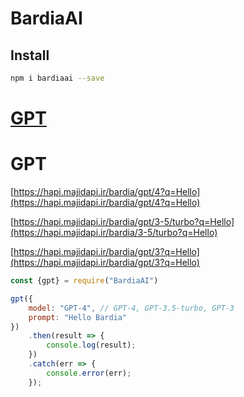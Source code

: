 # BardiaAI

## Install

```bash
npm i bardiaai --save
```

# [GPT](#GPT)

# GPT

[https://hapi.majidapi.ir/bardia/gpt/4?q=Hello](https://hapi.majidapi.ir/bardia/gpt/4?q=Hello)

[https://hapi.majidapi.ir/bardia/gpt/3-5/turbo?q=Hello](https://hapi.majidapi.ir/bardia/3-5/turbo?q=Hello)

[https://hapi.majidapi.ir/bardia/gpt/3?q=Hello](https://hapi.majidapi.ir/bardia/gpt/3?q=Hello)

```javascript
const {gpt} = require("BardiaAI")

gpt({
    model: "GPT-4", // GPT-4, GPT-3.5-turbo, GPT-3
    prompt: "Hello Bardia"
})
    .then(result => {
        console.log(result);
    })
    .catch(err => {
        console.error(err);
    });
```
